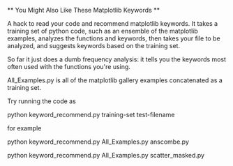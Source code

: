 
** You Might Also Like These Matplotlib Keywords **

A hack to read your code and recommend matplotlib keywords.
It takes a training set of python code, such as an ensemble of 
the matplotlib examples, analyzes the functions and keywords,
then takes your file to be analyzed, and suggests keywords
based on the training set.

So far it just does a dumb frequency analysis: it tells you
the keywords most often used with the functions you're using.

All_Examples.py is all of the matplotlib gallery examples 
concatenated as a training set.

Try running the code as

python keyword_recommend.py training-set test-filename

for example

python keyword_recommend.py All_Examples.py anscombe.py

python keyword_recommend.py All_Examples.py scatter_masked.py
